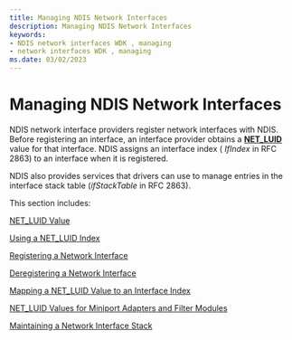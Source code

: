 ```yaml
---
title: Managing NDIS Network Interfaces
description: Managing NDIS Network Interfaces
keywords:
- NDIS network interfaces WDK , managing
- network interfaces WDK , managing
ms.date: 03/02/2023
---
```


# Managing NDIS Network Interfaces





NDIS network interface providers register network interfaces with NDIS. Before registering an interface, an interface provider obtains a [**NET\_LUID**](/windows/win32/api/ifdef/ns-ifdef-net_luid_lh) value for that interface. NDIS assigns an interface index ( *IfIndex* in RFC 2863) to an interface when it is registered.

NDIS also provides services that drivers can use to manage entries in the interface stack table (*ifStackTable* in RFC 2863).

This section includes:

[NET\_LUID Value](net-luid-value.md)

[Using a NET\_LUID Index](using-a-net-luid-index.md)

[Registering a Network Interface](registering-a-network-interface.md)

[Deregistering a Network Interface](deregistering-a-network-interface.md)

[Mapping a NET\_LUID Value to an Interface Index](mapping-a-net-luid-value-to-an-interface-index.md)

[NET\_LUID Values for Miniport Adapters and Filter Modules](net-luid-values-for-miniport-adapters-and-filter-modules.md)

[Maintaining a Network Interface Stack](maintaining-a-network-interface-stack.md)

 

